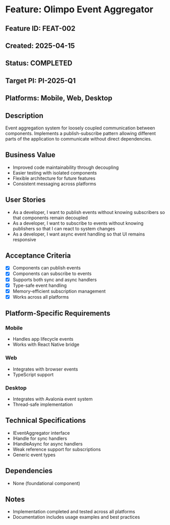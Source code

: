 # Feature: Olimpo Event Aggregator

## Feature ID: FEAT-002
## Created: 2025-04-15
## Status: COMPLETED
## Target PI: PI-2025-Q1
## Platforms: Mobile, Web, Desktop

## Description
Event aggregation system for loosely coupled communication between components. Implements a publish-subscribe pattern allowing different parts of the application to communicate without direct dependencies.

## Business Value
- Improved code maintainability through decoupling
- Easier testing with isolated components
- Flexible architecture for future features
- Consistent messaging across platforms

## User Stories
- As a developer, I want to publish events without knowing subscribers so that components remain decoupled
- As a developer, I want to subscribe to events without knowing publishers so that I can react to system changes
- As a developer, I want async event handling so that UI remains responsive

## Acceptance Criteria
- [x] Components can publish events
- [x] Components can subscribe to events
- [x] Supports both sync and async handlers
- [x] Type-safe event handling
- [x] Memory-efficient subscription management
- [x] Works across all platforms

## Platform-Specific Requirements
### Mobile
- Handles app lifecycle events
- Works with React Native bridge

### Web
- Integrates with browser events
- TypeScript support

### Desktop
- Integrates with Avalonia event system
- Thread-safe implementation

## Technical Specifications
- IEventAggregator interface
- IHandle<T> for sync handlers
- IHandleAsync<T> for async handlers
- Weak reference support for subscriptions
- Generic event types

## Dependencies
- None (foundational component)

## Notes
- Implementation completed and tested across all platforms
- Documentation includes usage examples and best practices